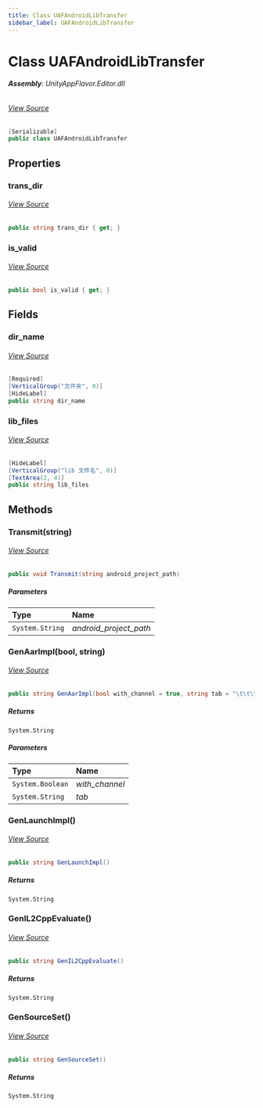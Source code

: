 ```yaml
---
title: Class UAFAndroidLibTransfer
sidebar_label: UAFAndroidLibTransfer
---
```

# Class UAFAndroidLibTransfer


###### **Assembly**: UnityAppFlavor.Editor.dll
###### [View Source](git@github.com:LiuOcean/UnityAppFlavor.git/blob/main/UnityAppFlavor/Assets/Editor/Settings/Android/UAFAndroidLibTransfer.cs#L8)
```csharp title="Declaration"
[Serializable]
public class UAFAndroidLibTransfer
```
## Properties
### trans_dir

###### [View Source](git@github.com:LiuOcean/UnityAppFlavor.git/blob/main/UnityAppFlavor/Assets/Editor/Settings/Android/UAFAndroidLibTransfer.cs#L21)
```csharp title="Declaration"
public string trans_dir { get; }
```
### is_valid

###### [View Source](git@github.com:LiuOcean/UnityAppFlavor.git/blob/main/UnityAppFlavor/Assets/Editor/Settings/Android/UAFAndroidLibTransfer.cs#L23)
```csharp title="Declaration"
public bool is_valid { get; }
```
## Fields
### dir_name

###### [View Source](git@github.com:LiuOcean/UnityAppFlavor.git/blob/main/UnityAppFlavor/Assets/Editor/Settings/Android/UAFAndroidLibTransfer.cs#L14)
```csharp title="Declaration"
[Required]
[VerticalGroup("文件夹", 0)]
[HideLabel]
public string dir_name
```
### lib_files

###### [View Source](git@github.com:LiuOcean/UnityAppFlavor.git/blob/main/UnityAppFlavor/Assets/Editor/Settings/Android/UAFAndroidLibTransfer.cs#L19)
```csharp title="Declaration"
[HideLabel]
[VerticalGroup("lib 文件名", 0)]
[TextArea(2, 4)]
public string lib_files
```
## Methods
### Transmit(string)

###### [View Source](git@github.com:LiuOcean/UnityAppFlavor.git/blob/main/UnityAppFlavor/Assets/Editor/Settings/Android/UAFAndroidLibTransfer.cs#L25)
```csharp title="Declaration"
public void Transmit(string android_project_path)
```

##### Parameters

| Type | Name |
|:--- |:--- |
| `System.String` | *android_project_path* |

### GenAarImpl(bool, string)

###### [View Source](git@github.com:LiuOcean/UnityAppFlavor.git/blob/main/UnityAppFlavor/Assets/Editor/Settings/Android/UAFAndroidLibTransfer.cs#L67)
```csharp title="Declaration"
public string GenAarImpl(bool with_channel = true, string tab = "\t\t\t\t")
```

##### Returns

`System.String`

##### Parameters

| Type | Name |
|:--- |:--- |
| `System.Boolean` | *with_channel* |
| `System.String` | *tab* |

### GenLaunchImpl()

###### [View Source](git@github.com:LiuOcean/UnityAppFlavor.git/blob/main/UnityAppFlavor/Assets/Editor/Settings/Android/UAFAndroidLibTransfer.cs#L94)
```csharp title="Declaration"
public string GenLaunchImpl()
```

##### Returns

`System.String`
### GenIL2CppEvaluate()

###### [View Source](git@github.com:LiuOcean/UnityAppFlavor.git/blob/main/UnityAppFlavor/Assets/Editor/Settings/Android/UAFAndroidLibTransfer.cs#L96)
```csharp title="Declaration"
public string GenIL2CppEvaluate()
```

##### Returns

`System.String`
### GenSourceSet()

###### [View Source](git@github.com:LiuOcean/UnityAppFlavor.git/blob/main/UnityAppFlavor/Assets/Editor/Settings/Android/UAFAndroidLibTransfer.cs#L109)
```csharp title="Declaration"
public string GenSourceSet()
```

##### Returns

`System.String`
